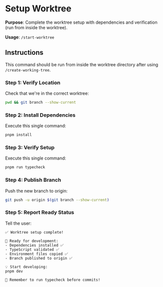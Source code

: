 # Setup Worktree

**Purpose**: Complete the worktree setup with dependencies and verification (run from inside the worktree).

**Usage**: `/start-worktree`

## Instructions

This command should be run from inside the worktree directory after using `/create-working-tree`.

### Step 1: Verify Location
Check that we're in the correct worktree:
```bash
pwd && git branch --show-current
```

### Step 2: Install Dependencies
Execute this single command:
```bash
pnpm install
```

### Step 3: Verify Setup
Execute this single command:
```bash
pnpm run typecheck
```

### Step 4: Publish Branch
Push the new branch to origin:
```bash
git push -u origin $(git branch --show-current)
```

### Step 5: Report Ready Status
Tell the user:
```
✅ Worktree setup complete!

🚀 Ready for development:
- Dependencies installed ✅
- TypeScript validated ✅
- Environment files copied ✅
- Branch published to origin ✅

💡 Start developing:
pnpm dev

🔄 Remember to run typecheck before commits!

